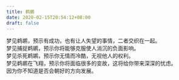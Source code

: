 ```yaml
---
title: 鹈鹕
date: 2020-02-15T20:54:12+08:00
draft: false
---
```


梦见鹈鹕，预示有成功，也有让人失望的事情，二者交织在一起。<br>
梦见捕捉鹈鹕，预示你将能够克服使人消沉的负面影响。<br>
梦见杀死鹈鹕，预示你无情而冷酷，无视他人的权利。<br>
梦见鹈鹕在飞翔，预示你将面临很多的变故，这将给你带来深深的忧虑。<br>
因为你不知道是否会朝好的方向发展。<br>
